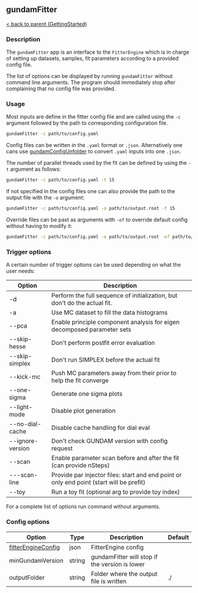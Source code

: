 ## gundamFitter
[< back to parent (GettingStarted)](../GettingStarted.md)
### Description

The `gundamFitter` app is an interface to the `FitterEngine` which is in charge
of setting up datasets, samples, fit parameters according to a provided config
file.

The list of options can be displayed by running `gundamFitter` without command
line arguments. The program should immediately stop after complaining that no
config file was provided.

### Usage

Most inputs are define in the  fitter config file and are called using the `-c` argument followed by the path to corresponding configuration file. 
```bash
gundamFitter -c path/to/config.yaml
```
Config files can be written in the `.yaml` format or `.json`. Alternatively one cans use [gundamConfigUnfolder](gundamConfigUnfolder.md) to convert `.yaml` inputs into one `.json`. 

The number of parallel threads used by the fit can be defined by using the `-t` argument as follows:
```bash
gundamFitter -c path/to/config.yaml -t 15
```

If not specified in the config files one can also provide the path to the output file with the `-o` argument:
```bash 
gundamFitter -c path/to/config.yaml -o path/to/output.root -t 15
```

Override files can be past as arguments with `-of` to override default config without having to modify it:
```bash
gundamFitter -c path/to/config.yaml -o path/to/output.root -of path/to/override.yaml -t 15
```

### Trigger options

A certain number of trigger options can be used depending  on what the user needs:

| Option           | Description                                                                              |
| ---------------- | ---------------------------------------------------------------------------------------- |
| -d               | Perform the full sequence of initialization, but don't do the actual fit.                |
| -a               | Use MC dataset to fill the data histograms                                               |
| --pca            | Enable principle component analysis for eigen decomposed parameter sets                  |
| --skip-hesse     | Don't perform postfit error evaluation                                                   |
| --skip-simplex   | Don't run SIMPLEX before the actual fit                                                  |
| --kick-mc        | Push MC parameters away from their prior to help the fit converge                        |
| --one-sigma      | Generate one sigma plots                                                                 |
| --light-mode     | Disable plot generation                                                                  |
| --no-dial-cache  | Disable cache handling for dial eval                                                     |
| --ignore-version | Don't check GUNDAM version with config request                                           |
| --scan           | Enable parameter scan before and after the fit (can provide nSteps)                      |
| ---scan-line     | Provide par injector files: start and end point or only end point (start will be prefit) |
| --toy            | Run a toy fit (optional arg to provide toy index)                                        |
For a complete list of options run command without arguments.
### Config options

| Option                                                 | Type   | Description                                    | Default |
| ------------------------------------------------------ | ------ | ---------------------------------------------- | ------- |
| [fitterEngineConfig](../configuration/FitterEngine.md) | json   | FitterEngine config                            |         |
| minGundamVersion                                       | string | gundamFitter will stop if the version is lower |         |
| outputFolder                                           | string | Folder where the output file is written        | ./      |
